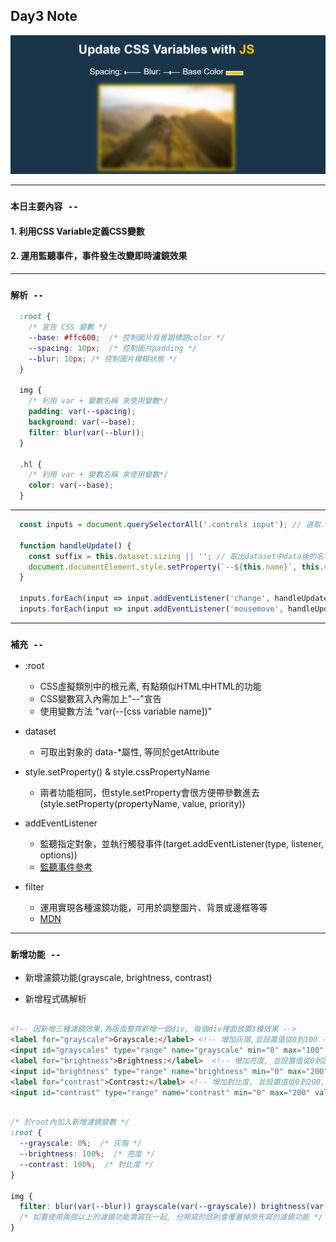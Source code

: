 ## **Day3 Note**


<div align=center><img src="css_variable.png" width=800></div>

---
### `本日主要內容 --`
#### 1. 利用CSS Variable定義CSS變數
#### 2. 運用監聽事件，事件發生改變即時濾鏡效果
---


### `解析 --`


```css
  :root {  
    /* 宣告 CSS 變數 */
    --base: #ffc600;  /* 控制圖片背景跟標題color */
    --spacing: 10px;  /* 控制圖片padding */
    --blur: 10px; /* 控制圖片模糊狀態 */
  }

  img {
    /* 利用 var + 變數名稱 來使用變數*/
    padding: var(--spacing);
    background: var(--base);
    filter: blur(var(--blur));
  }

  .hl {
    /* 利用 var + 變數名稱 來使用變數*/
    color: var(--base);
  }
```

---

```js
  const inputs = document.querySelectorAll('.controls input'); // 選取.controls下所有input

  function handleUpdate() {
    const suffix = this.dataset.sizing || ''; // 取出dataset中data後的名字或是空值, 空值是因為color並沒有單位
    document.documentElement.style.setProperty(`--${this.name}`, this.value + suffix); // 取得根元素修改樣式
  }

  inputs.forEach(input => input.addEventListener('change', handleUpdate)); // 監聽input的change事件並執行handleUpdate, 但此處監聽只有存取值改變時才會執行
  inputs.forEach(input => input.addEventListener('mousemove', handleUpdate)); // 監聽input的mousemove事件並執行handleUpdate, 此處監聽只要有動作就會不斷觸發函式


```

---

### **`補充 --`**
* :root
  * CSS虛擬類別中的根元素, 有點類似HTML中HTML的功能
  * CSS變數寫入內需加上"--"宣告
  * 使用變數方法 "var(--[css variable name])"

* dataset
  * 可取出對象的 data-*屬性, 等同於getAttribute

* style.setProperty() & style.cssPropertyName
  * 兩者功能相同，但style.setProperty會很方便帶參數進去(style.setProperty(propertyName, value, priority))

* addEventListener
  * 監聽指定對象，並執行觸發事件(target.addEventListener(type, listener, options))
  * [監聽事件參考](https://developer.mozilla.org/en-US/docs/Web/Events)

* filter
  * 運用實現各種濾鏡功能，可用於調整圖片、背景或邊框等等
  * [MDN](https://developer.mozilla.org/en-US/docs/Web/CSS/filter)


---

### **`新增功能 --`**
* 新增濾鏡功能(grayscale, brightness, contrast)


* 新增程式碼解析

```html

<!-- 因新增三種濾鏡效果,為版面整齊新增一個div, 每個div裡面放置3種效果 -->
<label for="grayscale">Grayscale:</label> <!-- 增加灰階,並設置值從0到100 -->
<input id="grayscales" type="range" name="grayscale" min="0" max="100" value="0" data-sizing="%"> 
<label for="brightness">Brightness:</label>  <!-- 增加亮度, 並設置值從0到200, 正常畫面為100%, 可選擇調整亮度變暗或變亮 -->
<input id="brightness" type="range" name="brightness" min="0" max="200" value="100" data-sizing="%">
<label for="contrast">Contrast:</label> <!-- 增加對比度, 並設置值從0到200, 正常畫面為100%, 可選擇調整對比值更高或更低 -->
<input id="contrast" type="range" name="contrast" min="0" max="200" value="100" data-sizing="%">


```

```css

/* 於root內加入新增濾鏡變數 */
:root {
  --grayscale: 0%;  /* 灰階 */
  --brightness: 100%;  /* 亮度 */
  --contrast: 100%;  /* 對比度 */
}

img {
  filter: blur(var(--blur)) grayscale(var(--grayscale)) brightness(var(--brightness)) contrast(var(--contrast));
  /* 如要使用兩個以上的濾鏡功能需寫在一起, 分開寫的話則會覆蓋掉原先寫的濾鏡功能 */
}

```